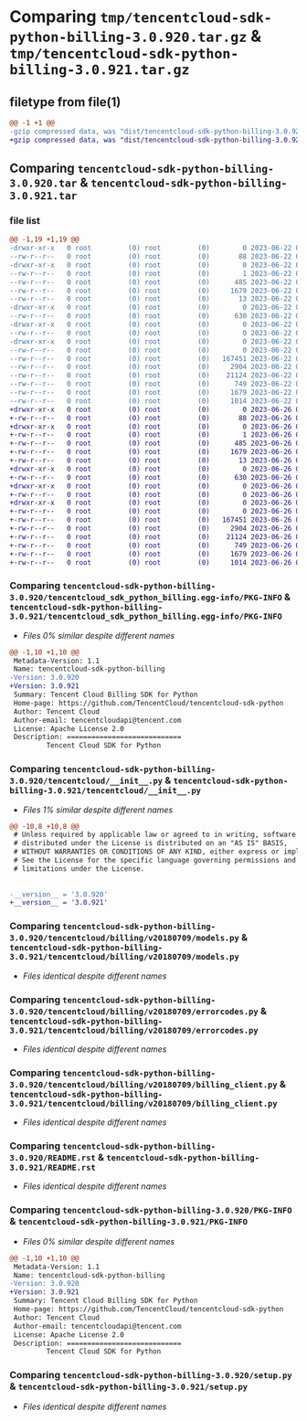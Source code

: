 # Comparing `tmp/tencentcloud-sdk-python-billing-3.0.920.tar.gz` & `tmp/tencentcloud-sdk-python-billing-3.0.921.tar.gz`

## filetype from file(1)

```diff
@@ -1 +1 @@
-gzip compressed data, was "dist/tencentcloud-sdk-python-billing-3.0.920.tar", last modified: Thu Jun 22 00:17:07 2023, max compression
+gzip compressed data, was "dist/tencentcloud-sdk-python-billing-3.0.921.tar", last modified: Mon Jun 26 00:17:02 2023, max compression
```

## Comparing `tencentcloud-sdk-python-billing-3.0.920.tar` & `tencentcloud-sdk-python-billing-3.0.921.tar`

### file list

```diff
@@ -1,19 +1,19 @@
-drwxr-xr-x   0 root         (0) root         (0)        0 2023-06-22 00:17:07.000000 tencentcloud-sdk-python-billing-3.0.920/
--rw-r--r--   0 root         (0) root         (0)       88 2023-06-22 00:17:07.000000 tencentcloud-sdk-python-billing-3.0.920/setup.cfg
-drwxr-xr-x   0 root         (0) root         (0)        0 2023-06-22 00:17:07.000000 tencentcloud-sdk-python-billing-3.0.920/tencentcloud_sdk_python_billing.egg-info/
--rw-r--r--   0 root         (0) root         (0)        1 2023-06-22 00:17:07.000000 tencentcloud-sdk-python-billing-3.0.920/tencentcloud_sdk_python_billing.egg-info/dependency_links.txt
--rw-r--r--   0 root         (0) root         (0)      485 2023-06-22 00:17:07.000000 tencentcloud-sdk-python-billing-3.0.920/tencentcloud_sdk_python_billing.egg-info/SOURCES.txt
--rw-r--r--   0 root         (0) root         (0)     1679 2023-06-22 00:17:07.000000 tencentcloud-sdk-python-billing-3.0.920/tencentcloud_sdk_python_billing.egg-info/PKG-INFO
--rw-r--r--   0 root         (0) root         (0)       13 2023-06-22 00:17:07.000000 tencentcloud-sdk-python-billing-3.0.920/tencentcloud_sdk_python_billing.egg-info/top_level.txt
-drwxr-xr-x   0 root         (0) root         (0)        0 2023-06-22 00:17:07.000000 tencentcloud-sdk-python-billing-3.0.920/tencentcloud/
--rw-r--r--   0 root         (0) root         (0)      630 2023-06-22 00:17:06.000000 tencentcloud-sdk-python-billing-3.0.920/tencentcloud/__init__.py
-drwxr-xr-x   0 root         (0) root         (0)        0 2023-06-22 00:17:07.000000 tencentcloud-sdk-python-billing-3.0.920/tencentcloud/billing/
--rw-r--r--   0 root         (0) root         (0)        0 2023-06-22 00:17:06.000000 tencentcloud-sdk-python-billing-3.0.920/tencentcloud/billing/__init__.py
-drwxr-xr-x   0 root         (0) root         (0)        0 2023-06-22 00:17:07.000000 tencentcloud-sdk-python-billing-3.0.920/tencentcloud/billing/v20180709/
--rw-r--r--   0 root         (0) root         (0)        0 2023-06-22 00:17:06.000000 tencentcloud-sdk-python-billing-3.0.920/tencentcloud/billing/v20180709/__init__.py
--rw-r--r--   0 root         (0) root         (0)   167451 2023-06-22 00:17:06.000000 tencentcloud-sdk-python-billing-3.0.920/tencentcloud/billing/v20180709/models.py
--rw-r--r--   0 root         (0) root         (0)     2904 2023-06-22 00:17:06.000000 tencentcloud-sdk-python-billing-3.0.920/tencentcloud/billing/v20180709/errorcodes.py
--rw-r--r--   0 root         (0) root         (0)    21124 2023-06-22 00:17:06.000000 tencentcloud-sdk-python-billing-3.0.920/tencentcloud/billing/v20180709/billing_client.py
--rw-r--r--   0 root         (0) root         (0)      749 2023-06-22 00:17:06.000000 tencentcloud-sdk-python-billing-3.0.920/README.rst
--rw-r--r--   0 root         (0) root         (0)     1679 2023-06-22 00:17:07.000000 tencentcloud-sdk-python-billing-3.0.920/PKG-INFO
--rw-r--r--   0 root         (0) root         (0)     1014 2023-06-22 00:17:06.000000 tencentcloud-sdk-python-billing-3.0.920/setup.py
+drwxr-xr-x   0 root         (0) root         (0)        0 2023-06-26 00:17:02.000000 tencentcloud-sdk-python-billing-3.0.921/
+-rw-r--r--   0 root         (0) root         (0)       88 2023-06-26 00:17:02.000000 tencentcloud-sdk-python-billing-3.0.921/setup.cfg
+drwxr-xr-x   0 root         (0) root         (0)        0 2023-06-26 00:17:02.000000 tencentcloud-sdk-python-billing-3.0.921/tencentcloud_sdk_python_billing.egg-info/
+-rw-r--r--   0 root         (0) root         (0)        1 2023-06-26 00:17:02.000000 tencentcloud-sdk-python-billing-3.0.921/tencentcloud_sdk_python_billing.egg-info/dependency_links.txt
+-rw-r--r--   0 root         (0) root         (0)      485 2023-06-26 00:17:02.000000 tencentcloud-sdk-python-billing-3.0.921/tencentcloud_sdk_python_billing.egg-info/SOURCES.txt
+-rw-r--r--   0 root         (0) root         (0)     1679 2023-06-26 00:17:02.000000 tencentcloud-sdk-python-billing-3.0.921/tencentcloud_sdk_python_billing.egg-info/PKG-INFO
+-rw-r--r--   0 root         (0) root         (0)       13 2023-06-26 00:17:02.000000 tencentcloud-sdk-python-billing-3.0.921/tencentcloud_sdk_python_billing.egg-info/top_level.txt
+drwxr-xr-x   0 root         (0) root         (0)        0 2023-06-26 00:17:02.000000 tencentcloud-sdk-python-billing-3.0.921/tencentcloud/
+-rw-r--r--   0 root         (0) root         (0)      630 2023-06-26 00:17:02.000000 tencentcloud-sdk-python-billing-3.0.921/tencentcloud/__init__.py
+drwxr-xr-x   0 root         (0) root         (0)        0 2023-06-26 00:17:02.000000 tencentcloud-sdk-python-billing-3.0.921/tencentcloud/billing/
+-rw-r--r--   0 root         (0) root         (0)        0 2023-06-26 00:17:02.000000 tencentcloud-sdk-python-billing-3.0.921/tencentcloud/billing/__init__.py
+drwxr-xr-x   0 root         (0) root         (0)        0 2023-06-26 00:17:02.000000 tencentcloud-sdk-python-billing-3.0.921/tencentcloud/billing/v20180709/
+-rw-r--r--   0 root         (0) root         (0)        0 2023-06-26 00:17:02.000000 tencentcloud-sdk-python-billing-3.0.921/tencentcloud/billing/v20180709/__init__.py
+-rw-r--r--   0 root         (0) root         (0)   167451 2023-06-26 00:17:02.000000 tencentcloud-sdk-python-billing-3.0.921/tencentcloud/billing/v20180709/models.py
+-rw-r--r--   0 root         (0) root         (0)     2904 2023-06-26 00:17:02.000000 tencentcloud-sdk-python-billing-3.0.921/tencentcloud/billing/v20180709/errorcodes.py
+-rw-r--r--   0 root         (0) root         (0)    21124 2023-06-26 00:17:02.000000 tencentcloud-sdk-python-billing-3.0.921/tencentcloud/billing/v20180709/billing_client.py
+-rw-r--r--   0 root         (0) root         (0)      749 2023-06-26 00:17:02.000000 tencentcloud-sdk-python-billing-3.0.921/README.rst
+-rw-r--r--   0 root         (0) root         (0)     1679 2023-06-26 00:17:02.000000 tencentcloud-sdk-python-billing-3.0.921/PKG-INFO
+-rw-r--r--   0 root         (0) root         (0)     1014 2023-06-26 00:17:02.000000 tencentcloud-sdk-python-billing-3.0.921/setup.py
```

### Comparing `tencentcloud-sdk-python-billing-3.0.920/tencentcloud_sdk_python_billing.egg-info/PKG-INFO` & `tencentcloud-sdk-python-billing-3.0.921/tencentcloud_sdk_python_billing.egg-info/PKG-INFO`

 * *Files 0% similar despite different names*

```diff
@@ -1,10 +1,10 @@
 Metadata-Version: 1.1
 Name: tencentcloud-sdk-python-billing
-Version: 3.0.920
+Version: 3.0.921
 Summary: Tencent Cloud Billing SDK for Python
 Home-page: https://github.com/TencentCloud/tencentcloud-sdk-python
 Author: Tencent Cloud
 Author-email: tencentcloudapi@tencent.com
 License: Apache License 2.0
 Description: ============================
         Tencent Cloud SDK for Python
```

### Comparing `tencentcloud-sdk-python-billing-3.0.920/tencentcloud/__init__.py` & `tencentcloud-sdk-python-billing-3.0.921/tencentcloud/__init__.py`

 * *Files 1% similar despite different names*

```diff
@@ -10,8 +10,8 @@
 # Unless required by applicable law or agreed to in writing, software
 # distributed under the License is distributed on an "AS IS" BASIS,
 # WITHOUT WARRANTIES OR CONDITIONS OF ANY KIND, either express or implied.
 # See the License for the specific language governing permissions and
 # limitations under the License.
 
 
-__version__ = '3.0.920'
+__version__ = '3.0.921'
```

### Comparing `tencentcloud-sdk-python-billing-3.0.920/tencentcloud/billing/v20180709/models.py` & `tencentcloud-sdk-python-billing-3.0.921/tencentcloud/billing/v20180709/models.py`

 * *Files identical despite different names*

### Comparing `tencentcloud-sdk-python-billing-3.0.920/tencentcloud/billing/v20180709/errorcodes.py` & `tencentcloud-sdk-python-billing-3.0.921/tencentcloud/billing/v20180709/errorcodes.py`

 * *Files identical despite different names*

### Comparing `tencentcloud-sdk-python-billing-3.0.920/tencentcloud/billing/v20180709/billing_client.py` & `tencentcloud-sdk-python-billing-3.0.921/tencentcloud/billing/v20180709/billing_client.py`

 * *Files identical despite different names*

### Comparing `tencentcloud-sdk-python-billing-3.0.920/README.rst` & `tencentcloud-sdk-python-billing-3.0.921/README.rst`

 * *Files identical despite different names*

### Comparing `tencentcloud-sdk-python-billing-3.0.920/PKG-INFO` & `tencentcloud-sdk-python-billing-3.0.921/PKG-INFO`

 * *Files 0% similar despite different names*

```diff
@@ -1,10 +1,10 @@
 Metadata-Version: 1.1
 Name: tencentcloud-sdk-python-billing
-Version: 3.0.920
+Version: 3.0.921
 Summary: Tencent Cloud Billing SDK for Python
 Home-page: https://github.com/TencentCloud/tencentcloud-sdk-python
 Author: Tencent Cloud
 Author-email: tencentcloudapi@tencent.com
 License: Apache License 2.0
 Description: ============================
         Tencent Cloud SDK for Python
```

### Comparing `tencentcloud-sdk-python-billing-3.0.920/setup.py` & `tencentcloud-sdk-python-billing-3.0.921/setup.py`

 * *Files identical despite different names*

